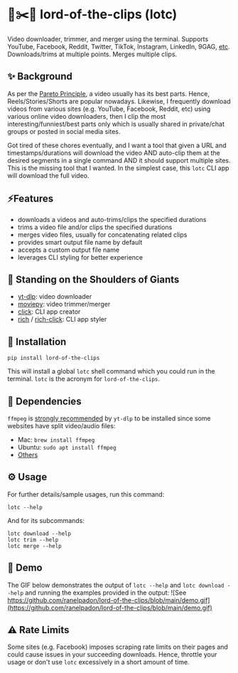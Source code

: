 # 🎥✂️🔗 lord-of-the-clips (lotc)
Video downloader, trimmer, and merger using the terminal. Supports YouTube, Facebook, Reddit, Twitter, TikTok, Instagram, LinkedIn, 9GAG, [etc](https://github.com/yt-dlp/yt-dlp/blob/master/supportedsites.md). Downloads/trims at multiple points. Merges multiple clips.

## ✨ Background
As per the [Pareto Principle](https://en.wikipedia.org/wiki/Pareto_principle), a video usually has its best parts. Hence, Reels/Stories/Shorts are popular nowadays. Likewise, I frequently download videos from various sites (e.g. YouTube, Facebook, Reddit, etc) using various online video downloaders, then I clip the most interesting/funniest/best parts only which is usually shared in private/chat groups or posted in social media sites.

Got tired of these chores eventually, and I want a tool that given a URL and timestamps/durations will download the video AND auto-clip them at the desired segments in a single command AND it should support multiple sites. This is the missing tool that I wanted. In the simplest case, this `lotc` CLI app will download the full video.

## ⚡Features
- downloads a videos and auto-trims/clips the specified durations
- trims a video file and/or clips the specified durations
- merges video files, usually for concatenating related clips
- provides smart output file name by default
- accepts a custom output file name
- leverages CLI styling for better experience

## 🦾 Standing on the Shoulders of Giants
- [yt-dlp](https://github.com/yt-dlp/yt-dlp): video downloader
- [moviepy](https://github.com/Zulko/moviepy): video trimmer/merger
- [click](https://github.com/pallets/click/): CLI app creator
- [rich](https://github.com/Textualize/rich) / [rich-click](https://github.com/ewels/rich-click/): CLI app styler

## 🔨 Installation

```shell
pip install lord-of-the-clips
```

This will install a global `lotc` shell command which you could run in the terminal.
`lotc` is the acronym for `lord-of-the-clips`.

## 🔧 Dependencies

`ffmpeg` is [strongly recommended](https://github.com/yt-dlp/yt-dlp#strongly-recommended) by `yt-dlp` to be installed since some websites have split video/audio files:
- Mac: `brew install ffmpeg`
- Ubuntu: `sudo apt install ffmpeg`
- [Others](https://ffmpeg.org/download.html)


## ⚙️ Usage

For further details/sample usages, run this command:

```shell
lotc --help
```

And for its subcommands:

```shell
lotc download --help
lotc trim --help
lotc merge --help
```

## 🚀 Demo
The GIF below demonstrates the output of `lotc --help` and `lotc download --help` and running the examples provided in the output:
![See https://github.com/ranelpadon/lord-of-the-clips/blob/main/demo.gif](https://github.com/ranelpadon/lord-of-the-clips/blob/main/demo.gif)

## ⚠️ Rate Limits
Some sites (e.g. Facebook) imposes scraping rate limits on their pages and could cause issues in your succeeding downloads.
Hence, throttle your usage or don't use `lotc` excessively in a short amount of time.
